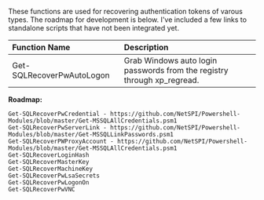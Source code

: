 These functions are used for recovering authentication tokens of varous types.  The roadmap for development is below.  I've included a few links to standalone scripts that have not been integrated yet.
	
|Function Name                 |Description |
|:-----------------------------|:-----------|
|Get-SQLRecoverPwAutoLogon|Grab Windows auto login passwords from the registry through xp_regread.|
	
**Roadmap:**
	
	Get-SQLRecoverPwCredential - https://github.com/NetSPI/Powershell-Modules/blob/master/Get-MSSQLAllCredentials.psm1	
	Get-SQLRecoverPwServerLink - https://github.com/NetSPI/Powershell-Modules/blob/master/Get-MSSQLLinkPasswords.psm1	
	Get-SQLRecoverPWProxyAccount - https://github.com/NetSPI/Powershell-Modules/blob/master/Get-MSSQLAllCredentials.psm1	
	Get-SQLRecoverLoginHash	
	Get-SQLRecoverMasterKey						 
	Get-SQLRecoverMachineKey		
	Get-SQLRecoverPwLsaSecrets
	Get-SQLRecoverPwLogonOn
	Get-SQLRecoverPwVNC